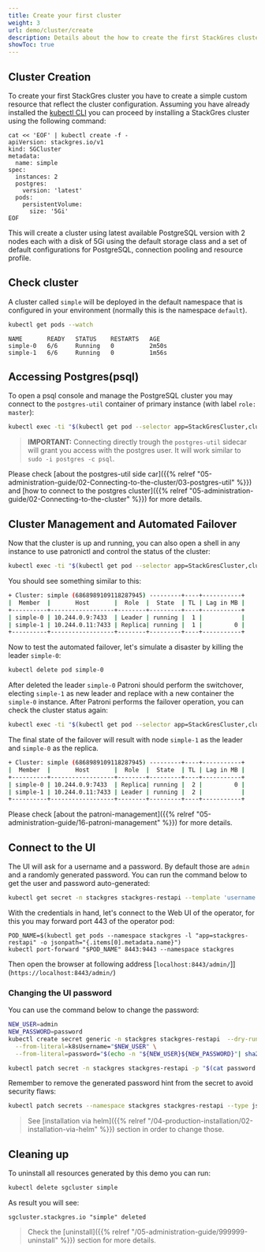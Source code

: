 ```yaml
---
title: Create your first cluster
weight: 3
url: demo/cluster/create
description: Details about the how to create the first StackGres cluster.
showToc: true
---
```


## Cluster Creation

To create your first StackGres cluster you have to create a simple custom resource that reflect
 the cluster configuration. Assuming you have already installed the
 [kubectl CLI](https://kubernetes.io/docs/tasks/tools/install-kubectl/) you can proceed by
 installing a StackGres cluster using the following command:

```shell
cat << 'EOF' | kubectl create -f -
apiVersion: stackgres.io/v1
kind: SGCluster
metadata:
  name: simple
spec:
  instances: 2
  postgres:
    version: 'latest'
  pods:
    persistentVolume: 
      size: '5Gi'
EOF
```

This will create a cluster using latest available PostgreSQL version with 2 nodes each with a disk
 of 5Gi using the default storage class and a set of default configurations for PostgreSQL,
 connection pooling and resource profile.

## Check cluster

A cluster called `simple` will be deployed in the default namespace
 that is configured in your environment (normally this is the namespace `default`).

```bash
kubectl get pods --watch
```

```
NAME       READY   STATUS    RESTARTS   AGE
simple-0   6/6     Running   0          2m50s
simple-1   6/6     Running   0          1m56s

```

## Accessing Postgres(psql)

To open a psql console and manage the PostgreSQL cluster you may connect to the `postgres-util` container of primary instance (with label `role: master`):

```bash
kubectl exec -ti "$(kubectl get pod --selector app=StackGresCluster,cluster=true,role=master -o name)" -c postgres-util -- psql
```
> **IMPORTANT:** Connecting directly trough the `postgres-util` sidecar will grant you access with the postgres user. It will work similar to `sudo -i postgres -c psql`.

Please check [about the postgres-util side car]({{% relref "05-administration-guide/02-Connecting-to-the-cluster/03-postgres-util" %}}) and [how to connect to the postgres cluster]({{% relref "05-administration-guide/02-Connecting-to-the-cluster" %}}) for more details.

## Cluster Management and Automated Failover

Now that the cluster is up and running, you can also open a shell in any instance to use patronictl and control the status of the cluster:

```bash
kubectl exec -ti "$(kubectl get pod --selector app=StackGresCluster,cluster=true -o name | head -n 1)" -c patroni -- patronictl list
```

You should see something similar to this:
```bash
+ Cluster: simple (6868989109118287945) ---------+----+-----------+
|  Member  |       Host       |  Role  |  State  | TL | Lag in MB |
+----------+------------------+--------+---------+----+-----------+
| simple-0 | 10.244.0.9:7433  | Leader | running |  1 |           |
| simple-1 | 10.244.0.11:7433 | Replica| running |  1 |         0 |
+----------+------------------+--------+---------+----+-----------+
```

Now to test the automated failover, let's simulate a disaster by killing the leader `simple-0`:
```bash
kubectl delete pod simple-0
```

After deleted the leader `simple-0` Patroni should perform the switchover, electing `simple-1` as new leader and replace with a new container the `simple-0` instance. After Patroni performs the failover operation, you can check the cluster status again:
```bash
kubectl exec -ti "$(kubectl get pod --selector app=StackGresCluster,cluster=true -o name | head -n 1)" -c patroni -- patronictl list
```

The final state of the failover will result with node `simple-1` as the leader and `simple-0` as the replica.
```bash
+ Cluster: simple (6868989109118287945) ---------+----+-----------+
|  Member  |       Host       |  Role  |  State  | TL | Lag in MB |
+----------+------------------+--------+---------+----+-----------+
| simple-0 | 10.244.0.9:7433  | Replica| running |  2 |         0 |
| simple-1 | 10.244.0.11:7433 | Leader | running |  2 |           |
+----------+------------------+--------+---------+----+-----------+
```

Please check [about the patroni-management]({{% relref "05-administration-guide/16-patroni-management" %}}) for more details.

## Connect to the UI

The UI will ask for a username and a password. By default those are `admin` and a randomly generated password. You can run the command below to get the user and password auto-generated:

```bash
kubectl get secret -n stackgres stackgres-restapi --template 'username = {{ printf "%s\n" (.data.k8sUsername | base64decode) }}password = {{ printf "%s\n" ( .data.clearPassword | base64decode) }}'
```

With the credentials in hand, let's connect to the Web UI of the operator, for this you may forward port 443 of the operator pod:

```
POD_NAME=$(kubectl get pods --namespace stackgres -l "app=stackgres-restapi" -o jsonpath="{.items[0].metadata.name}")
kubectl port-forward "$POD_NAME" 8443:9443 --namespace stackgres
```

Then open the browser at following address [`localhost:8443/admin/`]](`https://localhost:8443/admin/`)

### Changing the UI password

You can use the command below to change the password:

```bash
NEW_USER=admin
NEW_PASSWORD=password
kubectl create secret generic -n stackgres stackgres-restapi  --dry-run=client -o json \
  --from-literal=k8sUsername="$NEW_USER" \
  --from-literal=password="$(echo -n "${NEW_USER}${NEW_PASSWORD}"| sha256sum | awk '{ print $1 }' )" > password.patch

kubectl patch secret -n stackgres stackgres-restapi -p "$(cat password.patch)" && rm password.patch
```

Remember to remove the generated password hint from the secret to avoid security flaws:

```bash
kubectl patch secrets --namespace stackgres stackgres-restapi --type json -p '[{"op":"remove","path":"/data/clearPassword"}]'
```

> See [installation via helm]({{% relref "/04-production-installation/02-installation-via-helm" %}}) section in order to change those.

## Cleaning up

To uninstall all resources generated by this demo you can run:
```bash
kubectl delete sgcluster simple
```

As result you will see:
```
sgcluster.stackgres.io "simple" deleted
```

> Check the [uninstall]({{% relref "/05-administration-guide/999999-uninstall" %}}) section for more details.